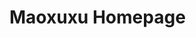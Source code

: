 <!-- 

![Github Forks](https://img.shields.io/github/forks/maoxuxu/maoxuxu.github.io?style=flat)
![Github Stars](https://img.shields.io/github/stars/maoxuxu/maoxuxu.github.io?style=flat)
![License](https://img.shields.io/github/license/maoxuxu/maoxuxu.github.io)
![Last Commit](https://img.shields.io/github/last-commit/maoxuxu/maoxuxu.github.io) -->

# Maoxuxu Homepage

<!-- ## Preview
[![Screenshot of the Website](https://raw.githubusercontent.com/maoxuxu/maoxuxu.github.io/main/screenshot_full.png)](https://maoxuxu.github.io/)


## Introduction

This personal academic website template is based on [bootstrap](https://github.com/StartBootstrap/startbootstrap-new-age).

The template is designed to integrate Markdown files as content input.  There's no need to compile the webpage before deployment.  Upon loading, the Markdown files are automatically parsed and embedded into the page.

This template supports LaTeX formula input. You can use `$...$` and `\(...\)` as delimiters for inline-math, or use `$$...$$` and `\[...\]` as delimiters for display-math. Macros such as `\ref{...}`, `\eqref{...}`, and `\begin{equation}...\end{equation}` are also supported. See [MathJax](https://docs.mathjax.org/en/latest/index.html) for more details.

:milky_way: Demo: https://maoxuxu.github.io/


## Getting Start
### 1. Fork this repository
The repository name should be `<username>.github.io`, which will also be your website's URL.


### 2. Edit page content

(1) Go to the folder where you want to store your project, and clone the new repository:
```
git clone https://github.com/<username>/<username>.github.io.git
```
The directory structure is as follows:

```.
.
├── contents
└── static
    ├── assets
    │   └── img
    ├── css
    └── js
```

(2) Modify the content of each section, which corresponds to `contents/*.md`.

(3) Adjust the title, copyright information, and other text of the website in `contents/config.yml`

(4) Replace background image and photo with new ones for your web pages in `static/assets/img/`

(5) Push it: 
```
git commit -am 'init'
git push
```


### 3. Enjoy

Fire up a browser and go to `https://<username>.github.io`



## License

Copyright maoxuxu, 2023. Licensed under an MIT license. You can copy and mess with this template. -->
